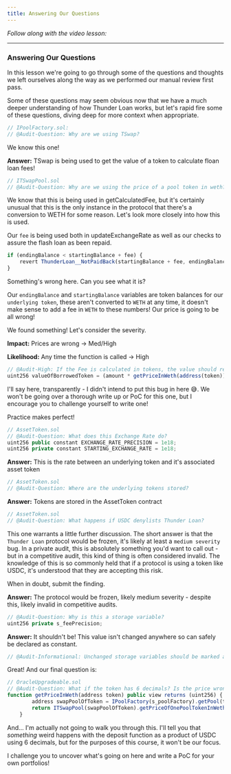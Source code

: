 ```yaml
---
title: Answering Our Questions
---
```


_Follow along with the video lesson:_

---

### Answering Our Questions

In this lesson we're going to go through some of the questions and thoughts we left ourselves along the way as we performed our manual review first pass.

Some of these questions may seem obvious now that we have a much deeper understanding of how Thunder Loan works, but let's rapid fire some of these questions, diving deep for more context when appropriate.

```js
// IPoolFactory.sol:
// @Audit-Question: Why are we using TSwap?
```

We know this one!

**Answer:** TSwap is being used to get the value of a token to calculate floan loan fees!

```js
// ITSwapPool.sol
// @Audit-Question: Why are we using the price of a pool token in weth?
```

We know that this is being used in getCalculatedFee, but it's certainly unusual that this is the only instance in the protocol that there's a conversion to WETH for some reason. Let's look more closely into how this is used.

Our `fee` is being used both in updateExchangeRate as well as our checks to assure the flash loan as been repaid.

```js
if (endingBalance < startingBalance + fee) {
    revert ThunderLoan__NotPaidBack(startingBalance + fee, endingBalance);
}
```

Something's wrong here. Can you see what it is?

Our `endingBalance` and `startingBalance` variables are token balances for our `underlying token`, these aren't converted to `WETH` at any time, it doesn't make sense to add a fee in `WETH` to these numbers! Our price is going to be all wrong!

We found something! Let's consider the severity.

**Impact:** Prices are wrong -> Med/High

**Likelihood:** Any time the function is called -> High

```js
// @Audit-High: If the Fee is calculated in tokens, the value should reflect that.
uint256 valueOfBorrowedToken = (amount * getPriceInWeth(address(token))) / s_feePrecision;
```

I'll say here, transparently - I didn't intend to put this bug in here 😅. We won't be going over a thorough write up or PoC for this one, but I encourage you to challenge yourself to write one!

Practice makes perfect!

```js
// AssetToken.sol
// @Audit-Question: What does this Exchange Rate do?
uint256 public constant EXCHANGE_RATE_PRECISION = 1e18;
uint256 private constant STARTING_EXCHANGE_RATE = 1e18;
```

**Answer:** This is the rate between an underlying token and it's associated asset token

```js
// AssetToken.sol
// @Audit-Question: Where are the underlying tokens stored?
```

**Answer:** Tokens are stored in the AssetToken contract

```js
// AssetToken.sol
// @Audit-Question: What happens if USDC denylists Thunder Loan?
```

This one warrants a little further discussion. The short answer is that the `Thunder Loan` protocol would be frozen, it's likely at least a `medium severity` bug. In a private audit, this is absolutely something you'd want to call out - but in a competitive audit, this kind of thing is often considered invalid. The knowledge of this is so commonly held that if a protocol is using a token like USDC, it's understood that they are accepting this risk.

When in doubt, submit the finding.

**Answer:** The protocol would be frozen, likely medium severity - despite this, likely invalid in competitive audits.

```js
// @Audit-Question: Why is this a storage variable?
uint256 private s_feePrecision;
```

**Answer:** It shouldn't be! This value isn't changed anywhere so can safely be declared as constant.

```js
// @Audit-Informational: Unchanged storage variables should be marked as constant or immutable
```

Great! And our final question is:

```js
// OracleUpgradeable.sol
// @Audit-Question: What if the token has 6 decimals? Is the price wrong?
function getPriceInWeth(address token) public view returns (uint256) {
        address swapPoolOfToken = IPoolFactory(s_poolFactory).getPool(token);
        return ITSwapPool(swapPoolOfToken).getPriceOfOnePoolTokenInWeth();
    }
```

And... I'm actually not going to walk you through this. I'll tell you that _something_ weird happens with the deposit function as a product of USDC using 6 decimals, but for the purposes of this course, it won't be our focus.

I challenge you to uncover what's going on here and write a PoC for your own portfolios!
